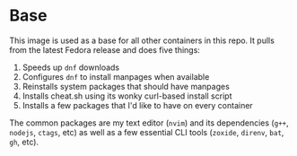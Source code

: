 # Base

This image is used as a base for all other containers in this repo.
It pulls from the latest Fedora release and does five things:

1. Speeds up `dnf` downloads
2. Configures `dnf` to install manpages when available
3. Reinstalls system packages that should have manpages
4. Installs cheat.sh using its wonky curl-based install script
5. Installs a few packages that I'd like to have on every container

The common packages are my text editor (`nvim`) and its dependencies (`g++`,
`nodejs`, `ctags`, etc) as well as a few essential CLI tools (`zoxide`,
`direnv`, `bat`, `gh`, etc).

